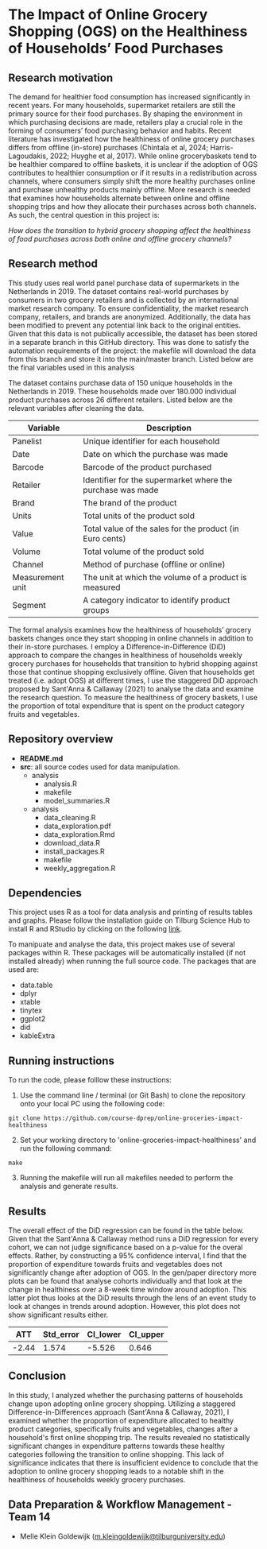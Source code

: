 # The Impact of Online Grocery Shopping (OGS) on the Healthiness of Households’ Food Purchases

## Research motivation

The demand for healthier food consumption has increased significantly in recent years. For many households, supermarket retailers are still the primary source for their food purchases. By shaping the environment in
which purchasing decisions are made, retailers play a crucial role in the forming of consumers’ food purchasing
behavior and habits. Recent literature has investigated how the healthiness of online grocery purchases differs from offline (in-store) purchases (Chintala et al, 2024; Harris-Lagoudakis, 2022; Huyghe et al, 2017).
While online grocerybaskets tend to be healthier compared to offline baskets, it is unclear if the adoption of OGS contributes to
healthier consumption or if it results in a redistribution across channels, where consumers simply shift the
more healthy purchases online and purchase unhealthy products mainly offline. More research is needed that
examines how households alternate between online and offline shopping trips and how they allocate their
purchases across both channels. As such, the central question in this project is:

*How does the transition to hybrid grocery shopping affect the healthiness of food purchases across both online and offline grocery channels?*

## Research method

This study uses real world panel purchase data of supermarkets in the Netherlands in 2019. The dataset contains real-world purchases by consumers in two grocery retailers and is collected by an international market research company. To ensure confidentiality, the market research 
company, retailers, and brands are anonymized. Additionally, the data has been modified to prevent any potential link back to the original entities. Given that this data is not publically accessible, the dataset has been stored in a separate branch in this GitHub directory. 
This was done to satisfy the automation requirements of the project: the makefile will download the data from this branch and store it into the main/master branch. Listed below are the final variables used in this analysis

The dataset contains purchase data of 150 unique households in the Netherlands in 2019. These households made over 180.000 individual product purchases across 26 different retailers. Listed below are the relevant variables after cleaning the data.

| Variable            | Description                                                    |
|---------------------|----------------------------------------------------------------|
| Panelist            | Unique identifier for each household                           |
| Date		      | Date on which the purchase was made                            |
| Barcode             | Barcode of the product purchased                               |
| Retailer            | Identifier for the supermarket where the purchase was made     |
| Brand               | The brand of the product                                       |
| Units		      | Total units of the product sold                                |
| Value		      | Total value of the sales for the product (in Euro cents)       |
| Volume	      | Total volume of the product sold                               |
| Channel	      | Method of purchase (offline or online)                         |
| Measurement unit    | The unit at which the volume of a product is measured          |
| Segment             | A category indicator to identify product groups    	       |



The formal analysis examines how the healthiness of households’ grocery baskets changes once they start shopping in online channels in addition to their in-store purchases. 
I employ a Difference-in-Difference (DiD) approach to compare the changes in healthiness of households weekly grocery purchases for households that transition to
hybrid shopping against those that continue shopping exclusively offline. Given that households get treated (i.e. adopt OGS) at different times, I use the staggered DiD approach proposed by Sant'Anna & Callaway (2021) to analyse the data and examine the research question.
To measure the healthiness of grocery baskets, I use the proportion of total expenditure that is spent on the product category fruits and vegetables.

## Repository overview
- **README.md**
- **src**:  all source codes used for data manipulation.
  * analysis
	* analysis.R
	* makefile
	* model_summaries.R
  * analysis
	* data_cleaning.R
	* data_exploration.pdf
	* data_exploration.Rmd
	* download_data.R
	* install_packages.R
	* makefile
	* weekly_aggregation.R


## Dependencies

This project uses R as a tool for data analysis and printing of results tables and graphs. Please follow the installation guide on Tilburg Science Hub to install R and RStudio by clicking on the following [link](https://tilburgsciencehub.com/topics/computer-setup/software-installation/rstudio/r/).

To manipuate and analyse the data, this project makes use of several packages within R. These packages will be automatically installed (if not installed already) when running the full source code. The packages that are used are:
* data.table
* dplyr
* xtable
* tinytex
* ggplot2
* did
* kableExtra
  

## Running instructions
To run the code, please folllow these instructions:
1. Use the command line / terminal (or Git Bash) to clone the repository onto your local PC using the following code:

```
git clone https://github.com/course-dprep/online-groceries-impact-healthiness
```
2. Set your working directory to 'online-groceries-impact-healthiness' and run the following command:

```
make
```
3. Running the makefile will run all makefiles needed to perform the analysis and generate results. 

## Results

The overall effect of the DiD regression can be found in the table below. Given that the Sant'Anna & Callaway method runs a DiD regression for every cohort, we can not judge significance based on a p-value for the overal effects. Rather, by constructing a 95% confidence interval, I find that the proportion of expenditure towards
fruits and vegetables does not significantly change after adoption of OGS. In the gen/paper directory more plots can be found that analyse cohorts individually and that look at the change in healthiness over a 8-week time window around adoption. This latter plot thus looks at the DiD results through the lens of an event study to look at changes in trends around adoption. However, this plot does not show significant results either.

| ATT   | Std_error | CI_lower | CI_upper |
|-------|-----------|----------|----------|
| -2.44 | 1.574     | -5.526   | 0.646    |


## Conclusion
In this study, I analyzed whether the purchasing patterns of households change upon adopting online grocery shopping. Utilizing a staggered Difference-in-Differences approach (Sant'Anna & Callaway, 2021), I examined whether the proportion of expenditure allocated to healthy product categories, specifically fruits and vegetables, changes after a household's first online shopping trip.
The results revealed no statistically significant changes in expenditure patterns towards these healthy categories following the transition to online shopping. This lack of significance indicates that there is insufficient evidence to conclude that the adoption to online grocery shopping leads to a notable shift in the healthiness of households weekly grocery purchases.


## Data Preparation & Workflow Management - Team 14 
* Melle Klein Goldewijk (m.kleingoldewijk@tilburguniversity.edu)
